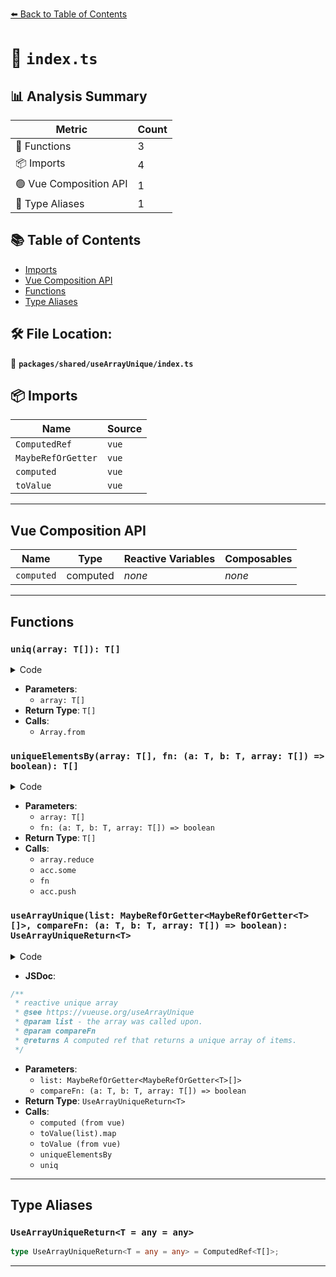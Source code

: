 [⬅️ Back to Table of Contents](../../../index.md)

# 📄 `index.ts`

## 📊 Analysis Summary

| Metric | Count |
|--------|-------|
| 🔧 Functions | 3 |
| 📦 Imports | 4 |
| 🟢 Vue Composition API | 1 |
| 📑 Type Aliases | 1 |

## 📚 Table of Contents

- [Imports](#imports)
- [Vue Composition API](#vue-composition-api)
- [Functions](#functions)
- [Type Aliases](#type-aliases)

## 🛠️ File Location:
📂 **`packages/shared/useArrayUnique/index.ts`**

## 📦 Imports

| Name | Source |
|------|--------|
| `ComputedRef` | `vue` |
| `MaybeRefOrGetter` | `vue` |
| `computed` | `vue` |
| `toValue` | `vue` |


---

## Vue Composition API

| Name | Type | Reactive Variables | Composables |
|------|------|-------------------|-------------|
| `computed` | computed | *none* | *none* |


---

## Functions

### `uniq(array: T[]): T[]`

<details><summary>Code</summary>

```ts
function uniq<T>(array: T[]) {
  return Array.from(new Set(array))
}
```
</details>

- **Parameters**:
  - `array: T[]`
- **Return Type**: `T[]`
- **Calls**:
  - `Array.from`
### `uniqueElementsBy(array: T[], fn: (a: T, b: T, array: T[]) => boolean): T[]`

<details><summary>Code</summary>

```ts
function uniqueElementsBy<T>(
  array: T[],
  fn: (a: T, b: T, array: T[]) => boolean,
) {
  return array.reduce<T[]>((acc, v) => {
    if (!acc.some(x => fn(v, x, array)))
      acc.push(v)
    return acc
  }, [])
}
```
</details>

- **Parameters**:
  - `array: T[]`
  - `fn: (a: T, b: T, array: T[]) => boolean`
- **Return Type**: `T[]`
- **Calls**:
  - `array.reduce`
  - `acc.some`
  - `fn`
  - `acc.push`
### `useArrayUnique(list: MaybeRefOrGetter<MaybeRefOrGetter<T>[]>, compareFn: (a: T, b: T, array: T[]) => boolean): UseArrayUniqueReturn<T>`

<details><summary>Code</summary>

```ts
export function useArrayUnique<T>(
  list: MaybeRefOrGetter<MaybeRefOrGetter<T>[]>,
  compareFn?: (a: T, b: T, array: T[]) => boolean,
): UseArrayUniqueReturn<T> {
  return computed<T[]>(() => {
    const resolvedList = toValue(list).map(element => toValue(element))
    return compareFn ? uniqueElementsBy(resolvedList, compareFn) : uniq(resolvedList)
  })
}
```
</details>

- **JSDoc**:
```ts
/**
 * reactive unique array
 * @see https://vueuse.org/useArrayUnique
 * @param list - the array was called upon.
 * @param compareFn
 * @returns A computed ref that returns a unique array of items.
 */
```

- **Parameters**:
  - `list: MaybeRefOrGetter<MaybeRefOrGetter<T>[]>`
  - `compareFn: (a: T, b: T, array: T[]) => boolean`
- **Return Type**: `UseArrayUniqueReturn<T>`
- **Calls**:
  - `computed (from vue)`
  - `toValue(list).map`
  - `toValue (from vue)`
  - `uniqueElementsBy`
  - `uniq`

---

## Type Aliases

### `UseArrayUniqueReturn<T = any = any>`

```ts
type UseArrayUniqueReturn<T = any = any> = ComputedRef<T[]>;
```


---